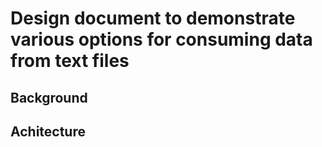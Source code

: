 # Design document to demonstrate various options for consuming data from text files

## Background

## Achitecture
